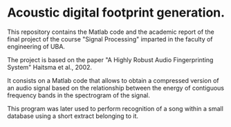 # Acoustic digital footprint generation.

This repository contains the Matlab code and the academic report of the final project
of the course "Signal Processing" imparted in the faculty of engineering of UBA. 

The project is based on the paper "A Highly Robust Audio Fingerprinting System" Haitsma et al., 2002.

It consists on a Matlab code that allows to obtain a compressed version of an audio signal based on the relationship between the energy of contiguous frequency bands in the spectrogram of the signal.

This program was later used to perform recognition of a song within a small database using a short extract belonging to it.
